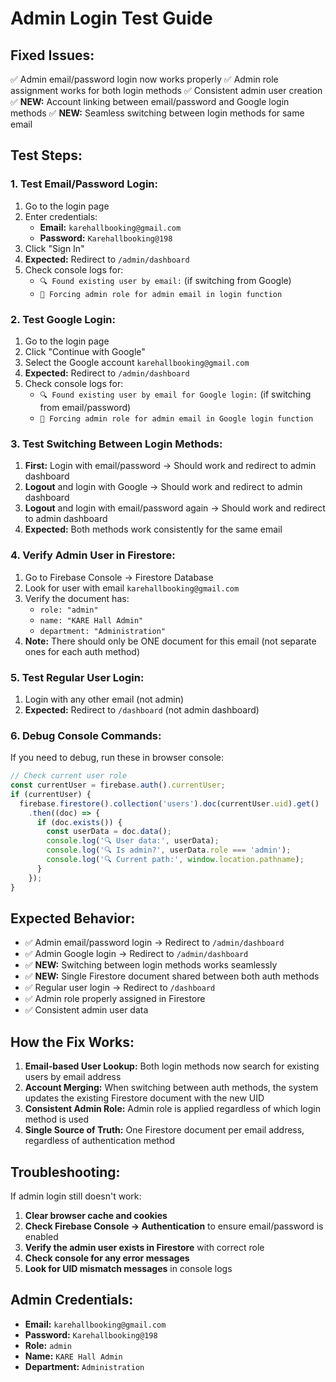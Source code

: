 # Admin Login Test Guide

## Fixed Issues:
✅ Admin email/password login now works properly
✅ Admin role assignment works for both login methods
✅ Consistent admin user creation
✅ **NEW:** Account linking between email/password and Google login methods
✅ **NEW:** Seamless switching between login methods for same email

## Test Steps:

### 1. Test Email/Password Login:
1. Go to the login page
2. Enter credentials:
   - **Email:** `karehallbooking@gmail.com`
   - **Password:** `Karehallbooking@198`
3. Click "Sign In"
4. **Expected:** Redirect to `/admin/dashboard`
5. Check console logs for:
   - `🔍 Found existing user by email:` (if switching from Google)
   - `🔧 Forcing admin role for admin email in login function`

### 2. Test Google Login:
1. Go to the login page
2. Click "Continue with Google"
3. Select the Google account `karehallbooking@gmail.com`
4. **Expected:** Redirect to `/admin/dashboard`
5. Check console logs for:
   - `🔍 Found existing user by email for Google login:` (if switching from email/password)
   - `🔧 Forcing admin role for admin email in Google login function`

### 3. Test Switching Between Login Methods:
1. **First:** Login with email/password → Should work and redirect to admin dashboard
2. **Logout** and login with Google → Should work and redirect to admin dashboard
3. **Logout** and login with email/password again → Should work and redirect to admin dashboard
4. **Expected:** Both methods work consistently for the same email

### 4. Verify Admin User in Firestore:
1. Go to Firebase Console → Firestore Database
2. Look for user with email `karehallbooking@gmail.com`
3. Verify the document has:
   - `role: "admin"`
   - `name: "KARE Hall Admin"`
   - `department: "Administration"`
4. **Note:** There should only be ONE document for this email (not separate ones for each auth method)

### 5. Test Regular User Login:
1. Login with any other email (not admin)
2. **Expected:** Redirect to `/dashboard` (not admin dashboard)

### 6. Debug Console Commands:
If you need to debug, run these in browser console:

```javascript
// Check current user role
const currentUser = firebase.auth().currentUser;
if (currentUser) {
  firebase.firestore().collection('users').doc(currentUser.uid).get()
    .then((doc) => {
      if (doc.exists()) {
        const userData = doc.data();
        console.log('🔍 User data:', userData);
        console.log('🔍 Is admin?', userData.role === 'admin');
        console.log('🔍 Current path:', window.location.pathname);
      }
    });
}
```

## Expected Behavior:
- ✅ Admin email/password login → Redirect to `/admin/dashboard`
- ✅ Admin Google login → Redirect to `/admin/dashboard`
- ✅ **NEW:** Switching between login methods works seamlessly
- ✅ **NEW:** Single Firestore document shared between both auth methods
- ✅ Regular user login → Redirect to `/dashboard`
- ✅ Admin role properly assigned in Firestore
- ✅ Consistent admin user data

## How the Fix Works:
1. **Email-based User Lookup:** Both login methods now search for existing users by email address
2. **Account Merging:** When switching between auth methods, the system updates the existing Firestore document with the new UID
3. **Consistent Admin Role:** Admin role is applied regardless of which login method is used
4. **Single Source of Truth:** One Firestore document per email address, regardless of authentication method

## Troubleshooting:
If admin login still doesn't work:

1. **Clear browser cache and cookies**
2. **Check Firebase Console → Authentication** to ensure email/password is enabled
3. **Verify the admin user exists in Firestore** with correct role
4. **Check console for any error messages**
5. **Look for UID mismatch messages** in console logs

## Admin Credentials:
- **Email:** `karehallbooking@gmail.com`
- **Password:** `Karehallbooking@198`
- **Role:** `admin`
- **Name:** `KARE Hall Admin`
- **Department:** `Administration`
